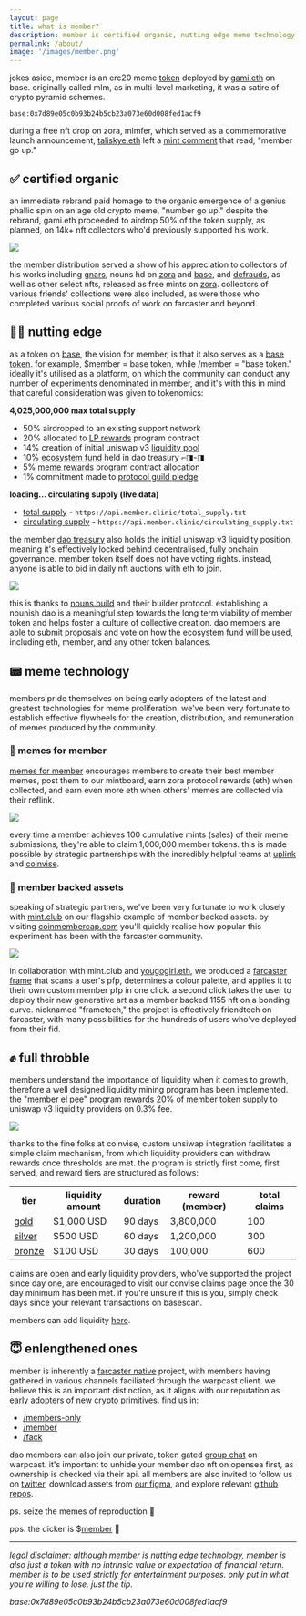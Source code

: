 ```yaml
---
layout: page
title: what is member?
description: member is certified organic, nutting edge meme technology. helping you thrustle harder on your way to phalhalla. full throbble. join the enlengthened ones. the dicker is $member 🫡
permalink: /about/
image: '/images/member.png'
---
```

jokes aside, member is an erc20 meme [token](https://basescan.org/token/0x7d89e05c0b93b24b5cb23a073e60d008fed1acf9) deployed by [gami.eth](https://warpcast.com/gami) on base. originally called mlm, as in multi-level marketing, it was a satire of crypto pyramid schemes. 

```
base:0x7d89e05c0b93b24b5cb23a073e60d008fed1acf9
```

during a free nft drop on zora, mlmfer, which served as a commemorative launch announcement, [taliskye.eth](https://warpcast.com/taliskye) left a [mint comment](https://tokenchat.co/comment/0x867f2b14f421c43155a915cf5da92f276d9ccd1d692818d6f89e6dfd516ff953) that read, "member go up." 

## ✅ certified organic

an immediate rebrand paid homage to the organic emergence of a genius phallic spin on an age old crypto meme, "number go up." despite the rebrand, gami.eth proceeded to airdrop 50% of the token supply, as planned, on 14k+ nft collectors who'd previously supported his work.

![](/images/mlmfer-taliskye.png)

the member distribution served a show of his appreciation to collectors of his works including [gnars](https://opensea.io/collection/gnars-v2), nouns hd on [zora](https://opensea.io/collection/nouns-hd) and [base](https://opensea.io/collection/nouns-hd-base), and [defrauds](https://zora.co/collect/eth:0xf7f9c097eabf928fbd8df6e056f9a01cabafb54d), as well as other select nfts, released as free mints on [zora](https://zora.co/gami.eth). collectors of various friends' collections were also included, as were those who completed various social proofs of work on farcaster and beyond.

## 🧑‍🔬 nutting edge

as a token on [base](https://www.base.org/), the vision for member, is that it also serves as a [base token](https://tradingstrategy.ai/glossary/base-token). for example, $member = base token, while /member = "base token." ideally it's utilised as a platform, on which the community can conduct any number of experiments denominated in member, and it's with this in mind that careful consideration was given to tokenomics:

**4,025,000,000 max total supply**

- 50% airdropped to an existing support network
- 20% allocated to [LP rewards](https://www.coinvise.co/gami) program contract
- 14% creation of initial uniswap v3 [liquidity pool](https://basescan.org/token/0x03a520b32c04bf3beef7beb72e919cf822ed34f1?a=0xf2a6f079f507a3a1b70f8a1943b434e194c036ee)
- 10% [ecosystem fund](https://basescan.org/token/0x7d89e05c0b93b24b5cb23a073e60d008fed1acf9?a=0xf2a6f079f507a3a1b70f8a1943b434e194c036ee) held in dao treasury ⌐◨-◨ 
- 5% [meme rewards](https://basescan.org/token/0x7d89e05c0b93b24b5cb23a073e60d008fed1acf9?a=0x45ce283c2a12df1bf69802fd2c1e5398228f939d) program contract allocation
- 1% commitment made to [protocol guild pledge](https://twitter.com/ProtocolGuild/status/1757913091462041621)

**<span id="api-data-header">loading...</span> circulating supply (live data)**

- [total supply](https://api.member.clinic/total_supply.txt) - `https://api.member.clinic/total_supply.txt`
- [circulating supply](https://api.member.clinic/circulating_supply.txt) - `https://api.member.clinic/circulating_supply.txt`

the member [dao treasury](https://basescan.org/token/0x03a520b32c04bf3beef7beb72e919cf822ed34f1?a=0xf2a6f079f507a3a1b70f8a1943b434e194c036ee) also holds the initial uniswap v3 liquidity position, meaning it's effectively locked behind decentralised, fully onchain governance. member token itself does not have voting rights. instead, anyone is able to bid in daily nft auctions with eth to join. 

![](/images/member-dao.png)

this is thanks to [nouns.build](https://nouns.build/dao/base/0xFBfe187b444798214Dd4BbfAdE369F8DC3864C6a/29?tab=about) and their builder protocol. establishing a nounish dao is a meaningful step towards the long term viability of member token and helps foster a culture of collective creation. dao members are able to submit proposals and vote on how the ecosystem fund will be used, including eth, member, and any other token balances.

## 📟 meme technology

members pride themselves on being early adopters of the latest and greatest technologies for meme proliferation. we've been very fortunate to establish effective flywheels for the creation, distribution, and remuneration of memes produced by the community. 

### 💸 memes for member

[memes for member](https://uplink.wtf/member/mintboard) encourages members to create their best member memes, post them to our mintboard, earn zora protocol rewards (eth) when collected, and earn even more eth when others' memes are collected via their reflink. 

![](/images/memes-for-member.png)

every time a member achieves 100 cumulative mints (sales) of their meme submissions, they're able to claim 1,000,000 member tokens. this is made possible by strategic partnerships with the incredibly helpful teams at [uplink](https://uplink.wtf) and [coinvise](https://coinvise.co).

### 🏦 member backed assets

speaking of strategic partners, we've been very fortunate to work closely with [mint.club](https://mint.club) on our flagship example of member backed assets. by visiting [coinmembercap.com](https://coinmembercap.com/) you'll quickly realise how popular this experiment has been with the farcaster community.

![](/images/coinmember-cap.png)

in collaboration with mint.club and [yougogirl.eth](https://warpcast.com/yougogirl.eth), we produced a [farcaster frame](https://warpcast.com/gami/0xbe6af682) that scans a user's pfp, determines a colour palette, and applies it to their own custom member pfp in one click. a second click takes the user to deploy their new generative art as a member backed 1155 nft on a bonding curve. nicknamed "frametech," the project is effectively friendtech on farcaster, with many possibilities for the hundreds of users who've deployed from their fid.

## ✊ full throbble

members understand the importance of liquidity when it comes to growth, therefore a well designed liquidity mining program has been implemented. the "[member el pee](https://www.coinvise.co/gami)" program rewards 20% of member token supply to uniswap v3 liquidity providers on 0.3% fee.

![](/images/el-pee-rewards.png)

thanks to the fine folks at coinvise, custom unsiwap integration facilitates a simple claim mechanism, from which liquidity providers can withdraw rewards once thresholds are met. the program is strictly first come, first served, and reward tiers are structured as follows:

<div class="table-container">
  <table>
    <tr><th>tier</th><th>liquidity amount</th><th>duration</th><th>reward (member)</th><th>total claims</th></tr>
    <tr><td><a href="https://www.coinvise.co/gami/el-pee-gold" target="_blank">gold</a></td><td>$1,000 USD</td><td>90 days</td><td>3,800,000</td><td>100</td></tr>
    <tr><td><a href="https://www.coinvise.co/gami/el-pee-silver" target="_blank">silver</a></td><td>$500 USD</td><td>60 days</td><td>1,200,000</td><td>300</td></tr>
    <tr><td><a href="https://www.coinvise.co/gami/el-pee-bronze" target="_blank">bronze</a></td><td>$100 USD</td><td>30 days</td><td>100,000</td><td>600</td></tr>
  </table>
</div>

claims are open and early liquidity providers, who've supported the project since day one, are encouraged to visit our convise claims page once the 30 day minimum has been met. if you're unsure if this is you, simply check days since your relevant transactions on basescan.

members can add liquidity [here](https://app.uniswap.org/add/ETH/0x7d89e05c0b93b24b5cb23a073e60d008fed1acf9/3000?minPrice=0.0000000000000000000000000000000000000029543&maxPrice=338490000000000000000000000000000000000).

## 😇 enlengthened ones

member is inherently a [farcaster native](https://farcaster.in) project, with members having gathered in various channels faciliated through the warpcast client. we believe this is an important distinction, as it aligns with our reputation as early adopters of new crypto primitives. find us in:

- [/members-only](https://warpcast.com/~/channel/members-only)
- [/member](https://warpcast.com/~/channel/member)
- [/fack](https://warpcast.com/~/channel/fack)

dao members can also join our private, token gated [group chat](https://warpcast.com/~/group/M81VCp0nRdyJ-5VGQvyqJA) on warpcast. it's important to unhide your member dao nft on opensea first, as ownership is checked via their api. all members are also invited to follow us on [twitter](https://twitter.com/mlmwtf), download assets from [our figma](https://www.figma.com/community/file/1339039280002577201/member), and explore relevant [github repos](https://github.com/0xigami?tab=repositories).

ps. seize the memes of reproduction 🍆

pps. the dicker is $[member](https://dexscreener.com/base/0xa4efe9e8e2a2d5a2ac46805f233b8e49d0e11955) 🫡

---

*legal disclaimer: although member is nutting edge technology, member is also just a token with no intrinsic value or expectation of financial return. member is to be used strictly for entertainment purposes. only put in what you're willing to lose. just the tip.*

*base:0x7d89e05c0b93b24b5cb23a073e60d008fed1acf9*
